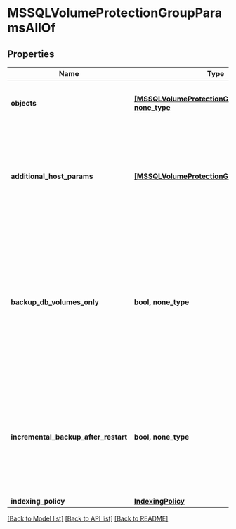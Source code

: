 # MSSQLVolumeProtectionGroupParamsAllOf


## Properties
Name | Type | Description | Notes
------------ | ------------- | ------------- | -------------
**objects** | [**[MSSQLVolumeProtectionGroupObjectParams], none_type**](MSSQLVolumeProtectionGroupObjectParams.md) | Specifies the list of object ids to be protected. | 
**additional_host_params** | [**[MSSQLVolumeProtectionGroupHostParams]**](MSSQLVolumeProtectionGroupHostParams.md) | Specifies settings which are to be applied to specific host containers in this protection group. | [optional] 
**backup_db_volumes_only** | **bool, none_type** | Specifies whether to only backup volumes on which the specified databases reside. If not specified (default), all the volumes of the host will be protected. | [optional] 
**incremental_backup_after_restart** | **bool, none_type** | Specifies whether or to perform incremental backups the first time after a server restarts. By default, a full backup will be performed. | [optional] 
**indexing_policy** | [**IndexingPolicy**](IndexingPolicy.md) |  | [optional] 

[[Back to Model list]](../README.md#documentation-for-models) [[Back to API list]](../README.md#documentation-for-api-endpoints) [[Back to README]](../README.md)


